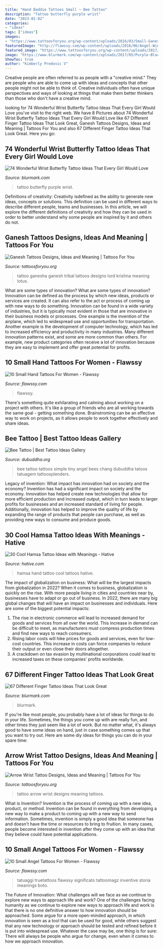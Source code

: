 ```yaml
---
title: "Hand Baddie Tattoos Small ~ Bee Tattoo"
description: "Tattoo butterfly purple wrist"
date: "2023-01-02"
categories:
- "ideas"
tags: ["ideas"]
images:
- "https://www.tattoosforyou.org/wp-content/uploads/2016/03/Small-Ganesh-Tattoo.jpg"
featuredImage: "http://flawssy.com/wp-content/uploads/2016/06/Angel-Wings-Back-Tattoo-Designs.jpg"
featured_image: "https://www.tattoosforyou.org/wp-content/uploads/2017/07/Arrow-Wrist-Tattoo.jpg"
image: "https://www.blurmark.com/wp-content/uploads/2017/05/Purple-Black-Tattoo.jpg"
ShowToc: true
author: "Kimberly Predovic V"
---
```



Creative people are often referred to as people with a "creative mind." They are people who are able to come up with ideas and concepts that other people might not be able to think of. Creative individuals often have unique perspectives and ways of looking at things that make them better thinkers than those who don't have a creative mind.

	

		
looking for 74 Wonderful Wrist Butterfly Tattoo Ideas That Every Girl Would Love you've visit to the right web. We have 8 Pictures about 74 Wonderful Wrist Butterfly Tattoo Ideas That Every Girl Would Love like 67 Different Finger Tattoo Ideas That Look Great, Ganesh Tattoos Designs, Ideas and Meaning | Tattoos For You and also 67 Different Finger Tattoo Ideas That Look Great. Here you go:
		
    
## 74 Wonderful Wrist Butterfly Tattoo Ideas That Every Girl Would Love

<img loading=lazy src="https://www.blurmark.com/wp-content/uploads/2017/05/Purple-Black-Tattoo.jpg" onerror="this.onerror=null;this.src='https://tse3.mm.bing.net/th?id=OIP.gYHZ50Qr0md2ln-HQI-T8wHaJ4&amp;pid=15.1';" alt="74 Wonderful Wrist Butterfly Tattoo Ideas That Every Girl Would Love">

_Source: blurmark.com_

>tattoo butterfly purple wrist. 

	

Definitions of creativity:
Creativity isdefined as the ability to generate new ideas, concepts or solutions. This definition can be used in different ways to describe different people, teams and businesses. In this article, we will explore the different definitions of creativity and how they can be used in order to better understand why some people are inspired by it and others do not.

    
## Ganesh Tattoos Designs, Ideas And Meaning | Tattoos For You

<img loading=lazy src="https://www.tattoosforyou.org/wp-content/uploads/2016/03/Small-Ganesh-Tattoo.jpg" onerror="this.onerror=null;this.src='https://tse4.mm.bing.net/th?id=OIP.XoFF0B1pC0Ad6pgzinE-UAHaJ4&amp;pid=15.1';" alt="Ganesh Tattoos Designs, Ideas and Meaning | Tattoos For You">

_Source: tattoosforyou.org_

>tattoo ganesha ganesh tribal tattoos designs lord krishna meaning lotus. 

	

What are some types of innovation?
What are some types of innovation? Innovation can be defined as the process by which new ideas, products or services are created. It can also refer to the act or process of coming up with new ways to do something. 
Innovation can be found in a wide variety of industries, but it is typically most evident in those that are innovative in their business models or processes. One example is the invention of the airplane, which led to widespread use and opportunities for transportation. Another example is the development of computer technology, which has led to increased efficiency and productivity in many industries. 
Many different innovation patterns exist, and some are more common than others. For example, new product categories often receive a lot of innovation because they are easy to implement and offer great potential for profits.

    
## 10 Small Hand Tattoos For Women - Flawssy

<img loading=lazy src="http://flawssy.com/wp-content/uploads/2016/06/Small-Hand-Tattoo-Designs-for-Women-1.jpg" onerror="this.onerror=null;this.src='https://tse2.mm.bing.net/th?id=OIP.tm6IOJ3HTzsauq6m701kfgHaKl&amp;pid=15.1';" alt="10 Small Hand Tattoos For Women - Flawssy">

_Source: flawssy.com_

>flawssy. 

	

There's something quite exhilarating and calming about working on a project with others. It's like a group of friends who are all working towards the same goal - getting something done. Brainstroming can be an effective way to work on projects, as it allows people to work together effectively and share ideas.

    
## Bee Tattoo | Best Tattoo Ideas Gallery

<img loading=lazy src="http://www.dubuddha.org/wp-content/uploads/2018/05/Bee-Tattoo-by-Chang-728x728.jpg" onerror="this.onerror=null;this.src='https://tse2.mm.bing.net/th?id=OIP.vAQgj63QNiga0QwGI7sNigHaHa&amp;pid=15.1';" alt="Bee Tattoo | Best Tattoo Ideas Gallery">

_Source: dubuddha.org_

>bee tattoo tattoos simple tiny angel bees chang dubuddha tatoos tatuagem tattoosplenders. 

	

Legacy of invention: What impact has innovation had on society and the economy?
Invention has had a significant impact on society and the economy. Innovation has helped create new technologies that allow for more efficient production and increased output, which in turn leads to larger profits for businesses and an increased standard of living for people. Additionally, innovation has helped to improve the quality of life by expanding the range of products that people can purchase, as well as providing new ways to consume and produce goods.

    
## 30 Cool Hamsa Tattoo Ideas With Meanings - Hative

<img loading=lazy src="https://hative.com/wp-content/uploads/2014/03/hamsa-tattoos/12-hamsa-on-hand.jpg" onerror="this.onerror=null;this.src='https://tse1.mm.bing.net/th?id=OIP.bVkaNeXr7SoE2J-iYICmGQHaKK&amp;pid=15.1';" alt="30 Cool Hamsa Tattoo Ideas with Meanings - Hative">

_Source: hative.com_

>hamsa hand tattoo cool tattoos hative. 

	

The impact of globalization on business: What will be the largest impacts from globalization in 2022?
When it comes to business, globalization is quickly on the rise. With more people living in cities and countries near by, businesses have to adapt or go out of business. In 2022, there are many big global changes that will have an impact on businesses and individuals. Here are some of the biggest potential impacts: 
1) The rise in electronic commerce will lead to increased demand for goods and services from all over the world. This increase in demand can be difficult to meet, as manufacturers must compress production times and find new ways to reach consumers. 
2) Rising labor costs will hike prices for goods and services, even for low-cost countries. This increase in costs can force companies to reduce their output or even close their doors altogether. 
3) A crackdown on tax evasion by multinational corporations could lead to increased taxes on these companies’ profits worldwide.

    
## 67 Different Finger Tattoo Ideas That Look Great

<img loading=lazy src="https://www.blurmark.com/wp-content/uploads/2017/05/Crown-On-Index-Finger-Couple-Tattoo.jpg" onerror="this.onerror=null;this.src='https://tse2.mm.bing.net/th?id=OIP.toXSo0HvPQ_yiyBVDcyeRAHaJ4&amp;pid=15.1';" alt="67 Different Finger Tattoo Ideas That Look Great">

_Source: blurmark.com_

>blurmark. 

	

If you're like most people, you probably have a lot of ideas for things to do in your life. Sometimes, the things you come up with are really fun, and other times they just seem like a lot of work. But no matter what, it's always good to have some ideas on hand, just in case something comes up that you want to try out. Here are some diy ideas for things you can do in your spare time: 

    
## Arrow Wrist Tattoo Designs, Ideas And Meaning | Tattoos For You

<img loading=lazy src="https://www.tattoosforyou.org/wp-content/uploads/2017/07/Arrow-Wrist-Tattoo.jpg" onerror="this.onerror=null;this.src='https://tse2.mm.bing.net/th?id=OIP.nAbtz14jwH95QJ1Vo3D6WAHaJ3&amp;pid=15.1';" alt="Arrow Wrist Tattoo Designs, Ideas and Meaning | Tattoos For You">

_Source: tattoosforyou.org_

>tattoo arrow wrist designs meaning tattoos. 

	

What is Invention?
Invention is the process of coming up with a new idea, product, or method. Invention can be found in everything from developing a new way to make a product to coming up with a new way to send information. Sometimes, invention is simply a good idea that someone has and doesn't have the time or resources to bring to fruition. In many cases, people become interested in invention after they come up with an idea that they believe could have potential applications.

    
## 10 Small Angel Tattoos For Women - Flawssy

<img loading=lazy src="http://flawssy.com/wp-content/uploads/2016/06/Angel-Wings-Back-Tattoo-Designs.jpg" onerror="this.onerror=null;this.src='https://tse1.mm.bing.net/th?id=OIP.LDB3ZGm0Es2Qu8p_PoTDmgHaJ4&amp;pid=15.1';" alt="10 Small Angel Tattoos For Women - Flawssy">

_Source: flawssy.com_

>tatuaggi truetattoos flawssy significato tattoomagz inventive storia meanings boto. 

	

The Future of Innovation: What challenges will we face as we continue to explore new ways to approach life and work?
One of the challenges facing humanity as we continue to explore new ways to approach life and work is that there is no one definitive answer to how innovation should be approached. Some argue for a more open-minded approach, in which innovation is seen as a tool that can be used for good, while others suggest that any new technology or approach should be tested and refined before it is put into widespread use. Whatever the case may be, one thing is for sure: There will always be people who argue for change, even when it comes to how we approach innovation.

